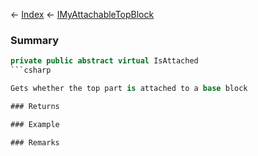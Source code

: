 ← [Index](Api-Index) ← [IMyAttachableTopBlock](Sandbox.ModAPI.Ingame.IMyAttachableTopBlock)

### Summary

```csharp
private public abstract virtual IsAttached
```csharp

Gets whether the top part is attached to a base block

### Returns

### Example

### Remarks

